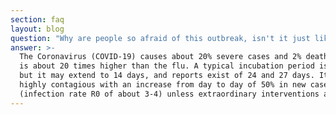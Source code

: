 ```yaml
---
section: faq
layout: blog
question: "Why are people so afraid of this outbreak, isn't it just like the normal flu?"
answer: >-
  The Coronavirus (COVID-19) causes about 20% severe cases and 2% deaths. This
  is about 20 times higher than the flu. A typical incubation period is 3 days
  but it may extend to 14 days, and reports exist of 24 and 27 days. It is
  highly contagious with an increase from day to day of 50% in new cases
  (infection rate R0 of about 3-4) unless extraordinary interventions are made.
---
```

